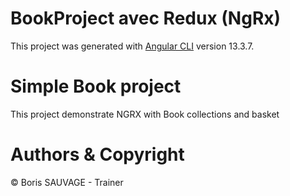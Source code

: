 # BookProject avec Redux (NgRx)

This project was generated with [Angular CLI](https://github.com/angular/angular-cli) version 13.3.7.

# Simple Book project

This project demonstrate NGRX with Book collections and basket

# Authors & Copyright

© Boris SAUVAGE - Trainer
